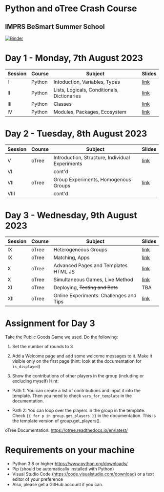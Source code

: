 # Python and oTree Crash Course
## IMPRS BeSmart Summer School
[![Binder](https://mybinder.org/badge_logo.svg)](https://mybinder.org/v2/gh/aseyq/imprs/HEAD)

# Day 1 - Monday, 7th August 2023
| Session | Course | Subject                                      | Slides |
|---------|--------|----------------------------------------------|--------|
| I       | Python | Intoduction, Variables, Types                |[link](https://www.saral.it/imprs/slides/s1_python1.html)|
| II      | Python | Lists, Logicals, Conditionals, Dictionaries  |[link](https://www.saral.it/imprs/slides/s2_python2.html)        |
| III     | Python | Classes                                      |[link](https://www.saral.it/imprs/slides/s3_python3.html)        |
| IV      | Python | Modules, Packages, Ecosystem                 |[link](https://www.saral.it/imprs/slides/s4_python4.html)        |

# Day 2 - Tuesday, 8th August 2023
| Session | Course | Subject                                      | Slides |
|---------|--------|----------------------------------------------|--------|
| V       | oTree  | Introduction, Structure, Individual Experiments |  [link](https://www.saral.it/imprs/slides/s5_otreeintro.html#/title-slide)|  |
| VI        |        |  cont'd |  |
| VII      | oTree  | Group Experiments, Homogenous Groups     |  [link](https://www.saral.it/imprs/slides/s6_group.html#/title-slide)   |
| VIII        |        |  cont'd |  |

# Day 3 - Wednesday, 9th August 2023

| Session | Course | Subject                                      | Slides |
|---------|--------|----------------------------------------------|--------|
| IX     | oTree  | Heterogeneous Groups                         |  [link](https://www.saral.it/imprs/slides/s7_group2.html#/title-slide)  |
| IX    | oTree  | Matching, Apps                               |  [link](https://www.saral.it/imprs/slides/s8_matching.html#/title-slide)   |
| X      | oTree  | Advanced Pages and Templates HTML JS       |  [link](https://www.saral.it/imprs/slides/s9_html_css.html#/title-slide)  |
| X      | oTree  | Simultaneous Games, Live Method               | [link](https://www.saral.it/imprs/slides/s10_real_time.html#/title-slide)  |
| XI     | oTree  | Deploying, ~~Testing and Bots~~               |  TBA   |
| XII    | oTree  | Online Experiments: Challenges and Tips       |  [link](https://www.saral.it/imprs/slides/s12_onlineexperiments.html#/title-slide)   |


# Assignment for Day 3 

Take the Public Goods Game we used. Do the following:

1. Set the number of rounds to 3

2. Add a Welcome page and add some welcome messages to it. Make it visible only on the first page (hint: look at the documentation for `is_displayed`)

3. Show the contributions of other players in the group (including or excluding myself)
    Hint: 
    
  - Path 1: You can create a list of contributions and input it into the template. Then you need to check `vars_for_template` in the documentation.
    
  - Path 2: You can loop over the players in the group in the template. Check `{{ for p in group.get_players }}` in the documentation. This is the template version of group.get_players(). 

oTree Documentation: https://otree.readthedocs.io/en/latest/

# Requirements on your machine
- Python 3.8 or higher https://www.python.org/downloads/
- Pip (should be automatically installed with Python)
- Visual Studio Code (https://code.visualstudio.com/download) or a text editor of your preference
- Also, please get a GitHub account if you can.
